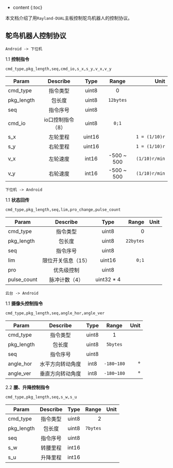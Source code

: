 

* content
{:toc}

本文档介绍了用`Rayland-DUAL`主板控制鸵鸟机器人的控制协议。



## 鸵鸟机器人控制协议


`Android -> 下位机`

1.1 **控制指令**  

`cmd_type,pkg_length,seq,cmd_io,s_x,s_y,v_x,v_y`


| Param      |  Describe  |  Type  |   Range    |          Unit |
| ---------- | :--------: | :----: | :--------: | ------------: |
| cmd_type   |    指令类型    | uint8  |     0      |               |
| pkg_length |    包长度     | uint8  | `12bytes`  |               |
| seq        |    指令序号    | uint8  |            |               |
| cmd_io     | io口控制指令（8） | uint8  |   `0;1`    |               |
| s_x        |    左轮里程    | uint16 |            | `1 = (1/10)r` |
| s_y        |    右轮里程    | uint16 |            | `1 = (1/10)r` |
| v_x        |    左轮速度    | int16  | -500 ~ 500 | `(1/10)r/min` |
| v_y        |    右轮速度    | int16  | -500 ~ 500 | `(1/10)r/min` |


`下位机 -> Android`

1.1 **状态回传** 

`cmd_type,pkg_length,seq,lim,pro_change,pulse_count`

| Param       |  Describe  |    Type    |     Range | Unit |
| ----------- | :--------: | :--------: | --------: | ---: |
| cmd_type    |    指令类型    |   uint8    |         0 |      |
| pkg_length  |    包长度     |   uint8    | `22bytes` |      |
| seq         |    指令序号    |   uint8    |           |      |
| lim         | 限位开关信息（15） |   uint16   |     `0;1` |      |
| pro         |   优先级控制    |   uint8    |           |      |
| pulse_count |  脉冲计数（4）   | uint32 * 4 |           |      |



`云台 -> Android`

1.1 **摄像头控制指令**  

`cmd_type,pkg_length,seq,angle_hor,angle_ver`

| Param      | Describe | Type  |   Range    | Unit |
| ---------- | :------: | :---: | :--------: | ---: |
| cmd_type   |   指令类型   | uint8 |     1      |      |
| pkg_length |   包长度    | uint8 |  `5bytes`  |      |
| seq        |   指令序号   | uint8 |            |      |
| angle_hor  | 水平方向转动角度 | int8  | `-180~180` |    ° |
| angle_ver  | 垂直方向转动角度 | int8  | `-180~180` |    ° |

2.2 **腰、升降控制指令**  

`cmd_type,pkg_length,seq,s_w,s_u`

| Param      | Describe | Type  |    Range | Unit |
| ---------- | :------: | :---: | -------: | ---: |
| cmd_type   |   指令类型   | uint8 |        2 |      |
| pkg_length |   包长度    | uint8 | `7bytes` |      |
| seq        |   指令序号   | uint8 |          |      |
| s_w        |   转腰里程   | int16 |          |      |
| s_u        |   升降里程   | int16 |          |      |



